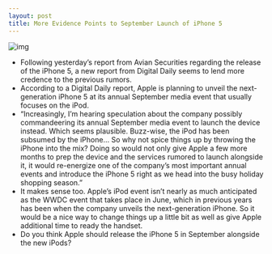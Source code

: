 ```yaml
---
layout: post
title: More Evidence Points to September Launch of iPhone 5
---
```

![img](http://media.idownloadblog.com/wp-content/uploads/2011/03/iphone-5-concept-e1301323106920.jpeg)
* Following yesterday’s report from Avian Securities regarding the release of the iPhone 5, a new report from Digital Daily seems to lend more credence to the previous rumors.
* According to a Digital Daily report, Apple is planning to unveil the next-generation iPhone 5 at its annual September media event that usually focuses on the iPod.
* “Increasingly, I’m hearing speculation about the company possibly commandeering its annual September media event to launch the device instead. Which seems plausible. Buzz-wise, the iPod has been subsumed by the iPhone… So why not spice things up by throwing the iPhone into the mix? Doing so would not only give Apple a few more months to prep the device and the services rumored to launch alongside it, it would re-energize one of the company’s most important annual events and introduce the iPhone 5 right as we head into the busy holiday shopping season.”
* It makes sense too. Apple’s iPod event isn’t nearly as much anticipated as the WWDC event that takes place in June, which in previous years has been when the company unveils the next-generation iPhone. So it would be a nice way to change things up a little bit as well as give Apple additional time to ready the handset.
* Do you think Apple should release the iPhone 5 in September alongside the new iPods?

